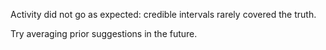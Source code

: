 Activity did not go as expected: credible intervals rarely covered the truth. 

Try averaging prior suggestions in the future. 

